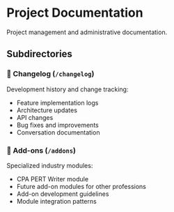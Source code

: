 # Project Documentation

Project management and administrative documentation.

## Subdirectories

### 📝 Changelog (`/changelog`)
Development history and change tracking:
- Feature implementation logs
- Architecture updates
- API changes
- Bug fixes and improvements
- Conversation documentation

### 🔌 Add-ons (`/addons`)
Specialized industry modules:
- CPA PERT Writer module
- Future add-on modules for other professions
- Add-on development guidelines
- Module integration patterns